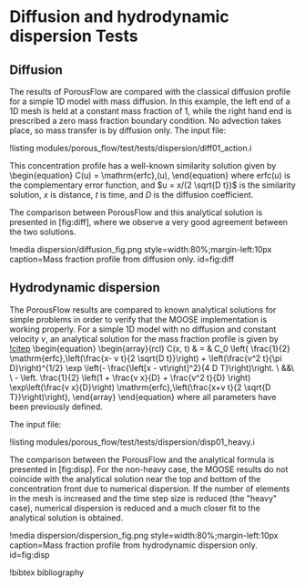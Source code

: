 # Diffusion and hydrodynamic dispersion Tests

## Diffusion

The results of PorousFlow are compared with the classical diffusion profile
for a simple 1D model with mass diffusion. In this example, the left end of a 1D mesh is held at a constant mass fraction of 1, while the right hand end is
prescribed a zero mass fraction boundary condition. No advection takes place, so
mass transfer is by diffusion only. The input file:

!listing modules/porous_flow/test/tests/dispersion/diff01_action.i

This concentration profile has a well-known similarity solution given by
\begin{equation}
C(u) = \mathrm{erfc}\,(u),
\end{equation}
where $\mathrm{erfc}(u)$ is the complementary error function, and $u = x/(2 \sqrt{D t})$ is the
similarity solution, $x$ is distance, $t$ is time, and $D$ is the diffusion coefficient.

The comparison between PorousFlow and this analytical solution is presented in [fig:diff], where we observe a very good agreement between the two solutions.

!media dispersion/diffusion_fig.png style=width:80%;margin-left:10px caption=Mass fraction profile from diffusion only. id=fig:diff

## Hydrodynamic dispersion

The PorousFlow results are compared to known analytical solutions for simple problems in order to verify that the MOOSE implementation is working properly. For a simple 1D model with no diffusion and constant velocity $v$, an analytical solution for the mass fraction profile is given by [!citep](javendel)
\begin{equation}
\begin{array}{rcl}
C(x, t) & = & C_0 \left\{ \frac{1}{2} \mathrm{erfc}\,\left(\frac{x- v t}{2 \sqrt{D t}}\right) + \left(\frac{v^2 t}{\pi D}\right)^{1/2}
\exp \left(- \frac{\left[x - vt\right]^2}{4 D T}\right)\right.  \\
&&\ \  - \left. \frac{1}{2} \left(1 + \frac{v x}{D} + \frac{v^2 t}{D} \right) \exp\left(\frac{v x}{D}\right) \mathrm{erfc}\,\left(\frac{x+v t}{2 \sqrt{D T}}\right)\right\},
\end{array}
\end{equation}
where all parameters have been previously defined.

The input file:

!listing modules/porous_flow/test/tests/dispersion/disp01_heavy.i

The comparison between the PorousFlow and the analytical formula is presented in [fig:disp].  For the non-heavy case, the MOOSE results do not coincide with the analytical solution near the top and bottom of the concentration front due to numerical dispersion. If the number of elements in the mesh is increased and the time step size is reduced (the "heavy" case), numerical dispersion is reduced and a much closer fit to the analytical solution is obtained.

!media dispersion/dispersion_fig.png style=width:80%;margin-left:10px caption=Mass fraction profile from hydrodynamic dispersion only. id=fig:disp

!bibtex bibliography
